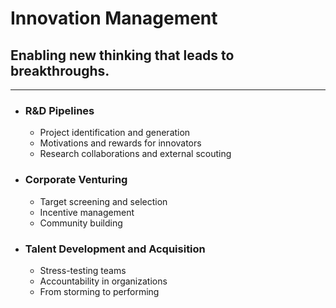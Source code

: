 # Innovation Management
## Enabling new thinking that leads to breakthroughs.
---
- ### R&D Pipelines
  - Project identification and generation
  - Motivations and rewards for innovators
  - Research collaborations and external scouting
- ### Corporate Venturing
  - Target screening and selection
  - Incentive management
  - Community building
- ### Talent Development and Acquisition
  - Stress-testing teams
  - Accountability in organizations
  - From storming to performing
